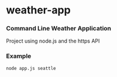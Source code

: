 # weather-app
<h3>Command Line Weather Application</h3>
<p>Project using node.js and the https API</p>
<h3>Example</h3>
<code>node app.js seattle</code>
